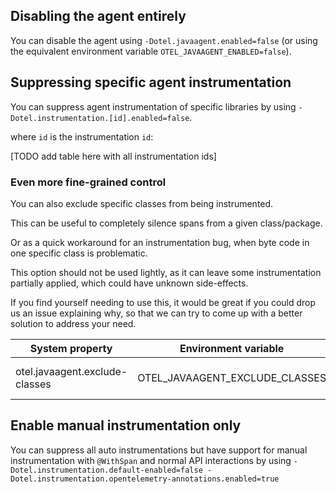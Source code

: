 ## Disabling the agent entirely

You can disable the agent using `-Dotel.javaagent.enabled=false`
(or using the equivalent environment variable `OTEL_JAVAAGENT_ENABLED=false`).

## Suppressing specific agent instrumentation

You can suppress agent instrumentation of specific libraries by using
`-Dotel.instrumentation.[id].enabled=false`.

where `id` is the instrumentation `id`:

[TODO add table here with all instrumentation ids]

### Even more fine-grained control

You can also exclude specific classes from being instrumented.

This can be useful to completely silence spans from a given class/package.

Or as a quick workaround for an instrumentation bug, when byte code in one specific class is problematic.

This option should not be used lightly, as it can leave some instrumentation partially applied,
which could have unknown side-effects.

If you find yourself needing to use this, it would be great if you could drop us an issue explaining why,
so that we can try to come up with a better solution to address your need.

| System property                | Environment variable           | Purpose                                                                                           |
|--------------------------------|--------------------------------|---------------------------------------------------------------------------------------------------|
| otel.javaagent.exclude-classes | OTEL_JAVAAGENT_EXCLUDE_CLASSES | Suppresses all instrumentation for specific classes, format is "my.package.MyClass,my.package2.*" |

## Enable manual instrumentation only

You can suppress all auto instrumentations but have support for manual instrumentation with `@WithSpan` and normal API interactions by using
`-Dotel.instrumentation.default-enabled=false -Dotel.instrumentation.opentelemetry-annotations.enabled=true`
